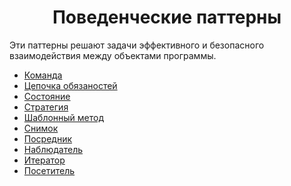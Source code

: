 <h1 align="center">
   Поведенческие паттерны
</h1>

Эти паттерны решают задачи эффективного и безопасного взаимодействия между объектами программы.

- [Команда](https://github.com/evilpeopletyranny/JavaDesignPatterns/tree/main/src/patterns/behavior/command)
- [Цепочка обязаностей](chain)
- [Состояние](https://github.com/evilpeopletyranny/JavaDesignPatterns/tree/main/src/patterns/behavior/state)
- [Стратегия](https://github.com/evilpeopletyranny/JavaDesignPatterns/tree/main/src/patterns/behavior/strategy)
- [Шаблонный метод](https://github.com/evilpeopletyranny/JavaDesignPatterns/tree/main/src/patterns/behavior/templatemethod)
- [Снимок](https://github.com/evilpeopletyranny/JavaDesignPatterns/tree/main/src/patterns/behavior/memento)
- [Посредник](https://github.com/evilpeopletyranny/JavaDesignPatterns/tree/main/src/patterns/behavior/mediator)
- [Наблюдатель](https://github.com/evilpeopletyranny/JavaDesignPatterns/tree/main/src/patterns/behavior/observer)
- [Итератор](https://github.com/evilpeopletyranny/JavaDesignPatterns/tree/main/src/patterns/behavior/iterator)
- [Посетитель](https://github.com/evilpeopletyranny/JavaDesignPatterns/tree/main/src/patterns/behavior/visitor)


